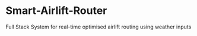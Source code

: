 # Smart-Airlift-Router
Full Stack System for real-time optimised airlift routing using weather inputs
